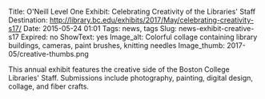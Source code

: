 Title: O'Neill Level One Exhibit: Celebrating Creativity of the Libraries' Staff 
Destination: http://library.bc.edu/exhibits/2017/May/celebrating-creativity-s17/
Date: 2015-05-24 01:01 
Tags: news, tags 
Slug: news-exhibit-creative-s17
Expired: no
ShowText: yes
Image_alt: Colorful collage containing library buildings, cameras, paint brushes, knitting needles
Image_thumb: 2017-05/creative-thumbs.png

This annual exhibit features the creative side of the Boston College Libraries' Staff. Submissions include photography, painting, digital design, collage, and fiber crafts.